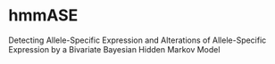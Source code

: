 # hmmASE
 Detecting Allele-Specific Expression and Alterations of Allele-Specific Expression by a Bivariate Bayesian Hidden Markov Model
